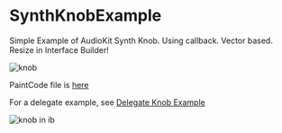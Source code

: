 # SynthKnobExample

Simple Example of AudioKit Synth Knob. Using callback. Vector based. Resize in Interface Builder!

![knob](https://i.imgur.com/Wolesb6.png)

PaintCode file is [here](https://github.com/AudioKit/AudioKitGraphics/blob/master/AKROMPlayerKnob.pcvd)

For a delegate example, see [Delegate Knob Example](https://github.com/swiftcodex/SynthKnobExample)


![knob in ib](https://i.imgflip.com/1svkul.gif)
